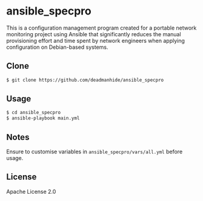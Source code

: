 ansible_specpro
===============

This is a configuration management program created for a portable network monitoring project using Ansible that significantly reduces the manual provisioning effort and time spent by network engineers when applying configuration on Debian-based systems.

Clone
-----

```bash
$ git clone https://github.com/deadmanhide/ansible_specpro
```

Usage
-----

```bash
$ cd ansible_specpro
$ ansible-playbook main.yml
```

Notes
-----

Ensure to customise variables in ```ansible_specpro/vars/all.yml``` before usage.

License
-------

Apache License 2.0

